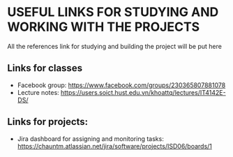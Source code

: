 # USEFUL LINKS FOR STUDYING AND WORKING WITH THE PROJECTS

All the references link for studying and building the project will be put here

## Links for classes
- Facebook group: https://www.facebook.com/groups/230365807881078
- Lecture notes: https://users.soict.hust.edu.vn/khoattq/lectures/IT4142E-DS/

## Links for projects:
- Jira dashboard for assigning and monitoring tasks: https://chauntm.atlassian.net/jira/software/projects/ISD06/boards/1